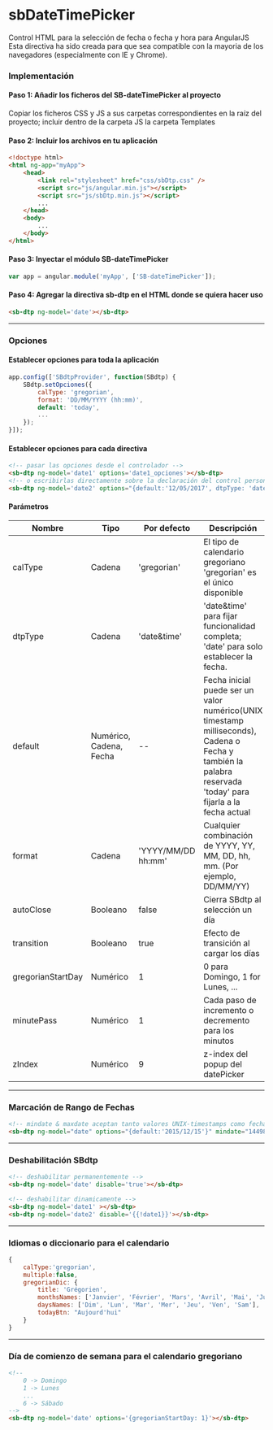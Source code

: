 # sbDateTimePicker
Control HTML para la selección de fecha o fecha y hora para AngularJS
Esta directiva ha sido creada para que sea compatible con la mayoria de los navegadores (especialmente con IE y Chrome).

### Implementación
#### Paso 1: Añadir los ficheros del SB-dateTimePicker al proyecto
Copiar los ficheros CSS y JS a sus carpetas correspondientes en la raíz del proyecto; incluir dentro de la carpeta JS la carpeta Templates

#### Paso 2: Incluir los archivos en tu aplicación
```html
<!doctype html>
<html ng-app="myApp">
    <head>
        <link rel="stylesheet" href="css/sbDtp.css" />
        <script src="js/angular.min.js"></script>
        <script src="js/sbDtp.min.js"></script>
        ...
    </head>
    <body>
        ...
    </body>
</html>
```
#### Paso 3: Inyectar el módulo SB-dateTimePicker
```javascript
var app = angular.module('myApp', ['SB-dateTimePicker']);
```
#### Paso 4: Agregar la directiva sb-dtp en el HTML donde se quiera hacer uso
```html
<sb-dtp ng-model='date'></sb-dtp>
```
---
### Opciones
#### Establecer opciones para toda la aplicación
```javascript
app.config(['SBdtpProvider', function(SBdtp) {
    SBdtp.setOpciones({
        calType: 'gregorian',
        format: 'DD/MM/YYYY (hh:mm)',
        default: 'today',
        ...
    });
}]);
```
#### Establecer opciones para cada directiva
```html
<!-- pasar las opciones desde el controlador -->
<sb-dtp ng-model='date1' options='date1_opciones'></sb-dtp>
<!-- o escribirlas directamente sobre la declaración del control personalizado -->
<sb-dtp ng-model='date2' options="{default:'12/05/2017', dtpType: 'date', format: 'DD/MM/YY'}" mindate="'03/05/2017'" maxdate="1496008800000"></sb-dtp>
```
#### Parámetros
Nombre  |	Tipo  |	Por defecto |	Descripción
------------- | ------------- | ------------- | -------------
calType | Cadena | 'gregorian' | El tipo de calendario gregoriano 'gregorian' es el único disponible
dtpType	| Cadena | 'date&time' | 'date&time' para fijar funcionalidad completa; 'date' para solo establecer la fecha.
default | Numérico, Cadena, Fecha | -- | Fecha inicial puede ser un valor numérico(UNIX timestamp milliseconds), Cadena o Fecha y también la palabra reservada 'today' para fijarla a la fecha actual
format | Cadena | 'YYYY/MM/DD hh:mm' | Cualquier combinación de YYYY, YY, MM, DD, hh, mm. (Por ejemplo, DD/MM/YY)
autoClose | Booleano | false | Cierra SBdtp al selección un día
transition | Booleano | true | Efecto de transición al cargar los días
gregorianStartDay | Numérico | 1 | 0 para Domingo, 1 for Lunes, ...
minutePass | Numérico | 1 | Cada paso de incremento o decremento para los minutos
zIndex | Numérico | 9 | z-index del popup del datePicker
---
### Marcación de Rango de Fechas
```html
<!-- mindate & maxdate aceptan tanto valores UNIX-timestamps como fechas en formato cadena -->
<sb-dtp ng-model="date" options="{default:'2015/12/15'}" mindate="1449866902553" maxdate="'2015/12/18'"></sb-dtp>
```
---
### Deshabilitación SBdtp
```html
<!-- deshabilitar permanentemente -->
<sb-dtp ng-model='date' disable='true'></sb-dtp>

<!-- deshabilitar dinamicamente -->
<sb-dtp ng-model='date1' ></sb-dtp>
<sb-dtp ng-model='date2' disable='{{!date1}}'></sb-dtp>
```
---
### Idiomas o diccionario para el calendario
```javascript
{
    calType:'gregorian', 
    multiple:false,
    gregorianDic: {
        title: 'Grégorien',
        monthsNames: ['Janvier', 'Février', 'Mars', 'Avril', 'Mai', 'Juin', 'Juillet', 'Août', 'Septembre', 'Octobre', 'Novembre', 'Décembre'],
        daysNames: ['Dim', 'Lun', 'Mar', 'Mer', 'Jeu', 'Ven', 'Sam'],
        todayBtn: "Aujourd'hui"
    }
}
```
---
### Día de comienzo de semana para el calendario gregoriano
```html
<!-- 
    0 -> Domingo
    1 -> Lunes
    ...
    6 -> Sábado
-->
<sb-dtp ng-model='date' options='{gregorianStartDay: 1}'></sb-dtp>
```
